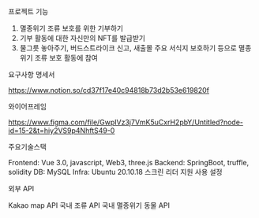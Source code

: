 프로젝트 기능

1. 멸종위기 조류 보호를 위한 기부하기
2. 기부 활동에 대한 자신만의 NFT를 발급받기
3. 물그릇 놓아주기, 버드스트라이크 신고, 새출몰 주요 서식지 보호하기 등으로 멸종위기 조류 보호 활동에 참여

요구사항 명세서

https://www.notion.so/cd37f17e40c94818b73d2b53e619820f

와이어프레임

https://www.figma.com/file/GwpIVz3j7VmK5uCxrH2pbY/Untitled?node-id=15-2&t=hiy2VS9p4NhftS49-0

주요기술스택
 	
Frontend: Vue 3.0, javascript, Web3, three.js
Backend: SpringBoot,  truffle, solidity
DB: MySQL
Infra: Ubuntu 20.10.18
스크린 리더 지원 사용 설정

외부 API

Kakao map API
국내 조류 API
국내 멸종위기 동물 API